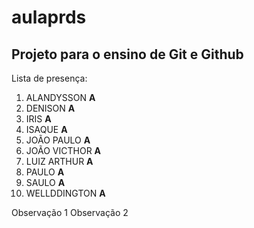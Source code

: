 # aulaprds

## Projeto para o ensino de Git e Github

Lista de presença:
1. ALANDYSSON **A**
2. DENISON **A**
3. IRIS **A**
4. ISAQUE **A**
5. JOÃO PAULO **A**
6. JOÃO VICTHOR **A**
7. LUIZ ARTHUR **A**
8. PAULO **A**
9. SAULO **A**
10. WELLDDINGTON **A**

Observação 1
Observação 2
